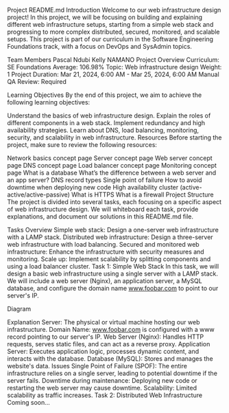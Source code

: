 Project README.md
Introduction
Welcome to our web infrastructure design project! In this project, we will be focusing on building and explaining different web infrastructure setups, starting from a simple web stack and progressing to more complex distributed, secured, monitored, and scalable setups. This project is part of our curriculum in the Software Engineering Foundations track, with a focus on DevOps and SysAdmin topics.

Team Members
Pascal Ndubi
Kelly NAMANO
Project Overview
Curriculum: SE Foundations
Average: 106.98%
Topic: Web infrastructure design
Weight: 1
Project Duration: Mar 21, 2024, 6:00 AM - Mar 25, 2024, 6:00 AM
Manual QA Review: Required

Learning Objectives
By the end of this project, we aim to achieve the following learning objectives:

Understand the basics of web infrastructure design.
Explain the roles of different components in a web stack.
Implement redundancy and high availability strategies.
Learn about DNS, load balancing, monitoring, security, and scalability in web infrastructure.
Resources
Before starting the project, make sure to review the following resources:

Network basics concept page
Server concept page
Web server concept page
DNS concept page
Load balancer concept page
Monitoring concept page
What is a database
What’s the difference between a web server and an app server?
DNS record types
Single point of failure
How to avoid downtime when deploying new code
High availability cluster (active-active/active-passive)
What is HTTPS
What is a firewall
Project Structure
The project is divided into several tasks, each focusing on a specific aspect of web infrastructure design. We will whiteboard each task, provide explanations, and document our solutions in this README.md file.

Tasks Overview
Simple web stack: Design a one-server web infrastructure with a LAMP stack.
Distributed web infrastructure: Design a three-server web infrastructure with load balancing.
Secured and monitored web infrastructure: Enhance the infrastructure with security measures and monitoring.
Scale up: Implement scalability by splitting components and using a load balancer cluster.
Task 1: Simple Web Stack
In this task, we will design a basic web infrastructure using a single server with a LAMP stack. We will include a web server (Nginx), an application server, a MySQL database, and configure the domain name www.foobar.com to point to our server's IP.

Diagram

Explanation
Server: The physical or virtual machine hosting our web infrastructure.
Domain Name: www.foobar.com is configured with a www record pointing to our server's IP.
Web Server (Nginx): Handles HTTP requests, serves static files, and can act as a reverse proxy.
Application Server: Executes application logic, processes dynamic content, and interacts with the database.
Database (MySQL): Stores and manages the website's data.
Issues
Single Point of Failure (SPOF): The entire infrastructure relies on a single server, leading to potential downtime if the server fails.
Downtime during maintenance: Deploying new code or restarting the web server may cause downtime.
Scalability: Limited scalability as traffic increases.
Task 2: Distributed Web Infrastructure
Coming soon...
